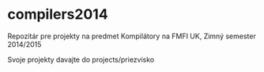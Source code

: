compilers2014
=============

Repozitár pre projekty na predmet Kompilátory na FMFI UK, Zimný semester 2014/2015

Svoje projekty davajte do projects/priezvisko
